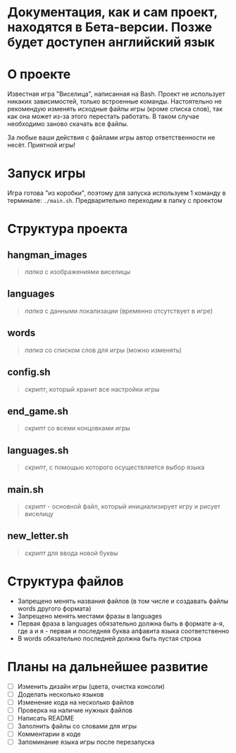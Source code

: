 # Документация, как и сам проект, находятся в Бета-версии. Позже будет доступен английский язык
# О проекте
Известная игра "Виселица", написанная на Bash. Проект не использует никаких зависимостей, только встроенные команды.
Настоятельно не рекомендую изменять исходные файлы игры (кроме списка слов), 
так как она может из-за этого перестать работать. В таком случае необходимо заново скачать все файлы. 

За любые ваши действия с файлами игры автор ответственности не несёт.
Приятной игры!

# Запуск игры
Игра готова "из коробки", поэтому для запуска используем 1 команду в терминале: `./main.sh`. Предварительно переходим в папку с проектом

# Структура проекта
## **hangman_images**
> *папка* с изображениями виселицы

## languages
> *папка* с данными локализации (временно отсутствует в игре)

## words
> *папка* со списком слов для игры (можно изменять)

## config.sh
> *скрипт*, который хранит все настройки игры

## end_game.sh
> *скрипт* со всеми концовками игры

## languages.sh
> *скрипт*, с помощью которого осуществляется выбор языка

## main.sh
> *скрипт* - основной файл, который инициализирует игру и рисует виселицу

## new_letter.sh
> *скрипт* для ввода новой буквы

# Структура файлов
- Запрещено менять названия файлов (в том числе и создавать файлы words другого формата)
- Запрещено менять местами фразы в languages
- Первая фраза в languages обязательно должна быть в формате а-я, где а и я - первая и последняя буква алфавита языка соответственно
- В words обязательно последней должна быть пустая строка

# Планы на дальнейшее развитие
- [ ] Изменить дизайн игры (цвета, очистка консоли)
- [ ] Доделать несколько языков
- [ ] Изменение кода на несколько файлов
- [ ] Проверка на наличие нужных файлов
- [ ] Написать README
- [ ] Заполнить файлы со словами для игры
- [ ] Комментарии в коде
- [ ] Запоминание языка игры после перезапуска